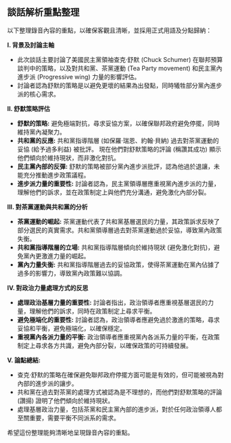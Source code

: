## 談話解析重點整理

以下整理錄音內容的重點，以確保客觀且清晰，並採用正式用語及分點歸納：

**I. 背景及討論主軸**

*   此次談話主要討論了美國民主黨領袖查克·舒默 (Chuck Schumer) 在聯邦預算談判中的策略，以及對共和黨、茶黨運動 (Tea Party movement) 和民主黨內進步派 (Progressive wing) 力量的影響評估。
*   討論者認為舒默的策略是以避免更壞的結果為出發點，同時犧牲部分黨內進步派的核心需求。

**II. 舒默策略評估**

*   **舒默的策略:** 避免極端對抗，尋求妥協方案，以確保聯邦政府避免停擺，同時維持黨內凝聚力。
*   **共和黨的反應:** 共和黨指導階層 (如保羅·瑞恩、約翰·貝納) 過去對茶黨運動的妥協 (給予過多利益) 被批評。 現在他們對舒默策略的評論 (稱讚其成功) 顯示他們傾向於維持現狀，而非激化對抗。
*   **民主黨內部的反彈:** 舒默的策略被部分黨內進步派批評，認為他過於退讓，未能充分推動進步政策議程。
*   **進步派力量的重要性:** 討論者認為，民主黨領導層應重視黨內進步派的力量，理解他們的訴求，並在政策制定上與他們充分溝通，避免激化內部分裂。

**III. 對茶黨運動與共和黨的分析**

*   **茶黨運動的崛起:** 茶黨運動代表了共和黨基層選民的力量，其政策訴求反映了部分選民的真實需求。共和黨領導層過去對茶黨運動過於妥協，導致黨內政策失衡。
*   **共和黨指導階層的立場:** 共和黨指導階層傾向於維持現狀 (避免激化對抗)，避免黨內更激進力量的崛起。
*   **黨內力量失衡:**  共和黨指導階層過去的妥協政策，使得茶黨運動在黨內佔據了過多的影響力，導致黨內政策難以協調。

**IV. 對政治力量處理方式的反思**

*   **處理政治基層力量的重要性:** 討論者指出，政治領導者應重視基層選民的力量，理解他們的訴求，同時在政策制定上尋求平衡。
*   **避免極端化的重要性:**  討論者認為，政治領導者應避免過於激進的策略，尋求妥協和平衡，避免極端化，以確保穩定。
*   **重視黨內各派力量的平衡:** 政治領導者應重視黨內各派系力量的平衡，在政策制定上尋求各方共識，避免內部分裂，以確保政策的可持續發展。

**V. 論點總結:**

*   查克·舒默的策略在確保避免聯邦政府停擺方面可能是有效的，但可能被視為對內部的進步派的讓步。
*   共和黨在過去對茶黨的處理方式被認為是不理想的，而他們對舒默策略的評論 (讚揚) 證明了他們傾向於維持現狀。
*   處理基層政治力量，包括茶黨和民主黨內部的進步派，對於任何政治領導人都至關重要，需要平衡不同派系的需求。



希望這份整理能夠清晰地呈現錄音內容的重點。